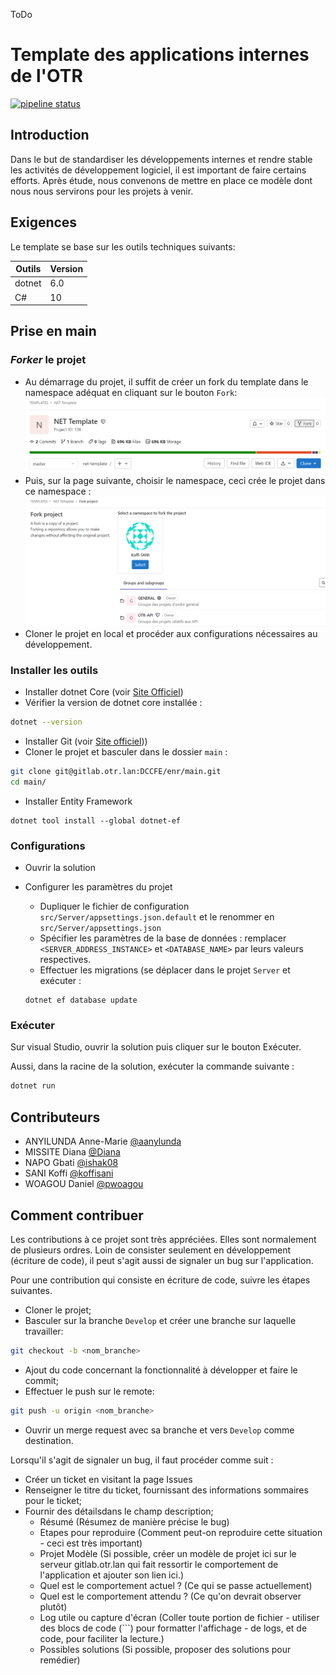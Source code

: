 ﻿ToDo

# Template des applications internes de l'OTR

[![pipeline status](https://gitlab.otr.lan/templates/net-template/badges/master/pipeline.svg)](https://gitlab.otr.lan/templates/net-template/-/commits/master)

## Introduction

Dans le but de standardiser les développements internes et rendre stable les activités de développement logiciel, il est important de faire certains efforts. 
Après étude, nous convenons de mettre en place ce modèle dont nous nous servirons pour les projets à venir.

## Exigences

Le template se base sur les outils techniques suivants:

| Outils      | Version |
|-------------|---------|
| dotnet      | 6.0     |
| C#          | 10      |

## Prise en main

### *Forker* le projet

- Au démarrage du projet, il suffit de créer un fork du template dans le namespace adéquat en cliquant sur le bouton `Fork`:
![img/fork-main.png](img/fork-main.png)
- Puis, sur la page suivante, choisir le namespace, ceci crée le projet dans ce namespace :
![img/fork-second-page.png](img/fork-second-page.png)
- Cloner le projet en local et procéder aux configurations nécessaires au développement.

### Installer les outils

- Installer dotnet Core (voir [Site Officiel](https://dotnet.microsoft.com/en-us/download))
- Vérifier la version de dotnet core installée :

```bash
dotnet --version
```

- Installer Git (voir [Site officiel](https://git-scm.com)))
- Cloner le projet et basculer dans le dossier `main` :

```bash
git clone git@gitlab.otr.lan:DCCFE/enr/main.git
cd main/
```


- Installer Entity Framework

```
dotnet tool install --global dotnet-ef
```

### Configurations
- Ouvrir la solution
- Configurer les paramètres du projet
  * Dupliquer le fichier de configuration `src/Server/appsettings.json.default` et le renommer
    en `src/Server/appsettings.json`
  * Spécifier les paramètres de la base de données : remplacer `<SERVER_ADDRESS_INSTANCE>` et `<DATABASE_NAME>` par
    leurs valeurs respectives.
  * Effectuer les migrations (se déplacer dans le projet `Server` et exécuter :


  ```
  dotnet ef database update
  ```

### Exécuter

Sur visual Studio, ouvrir la solution puis cliquer sur le bouton Exécuter.

Aussi, dans la racine de la solution, exécuter la commande suivante :

```bash
dotnet run
```

## Contributeurs

- ANYILUNDA Anne-Marie [@aanylunda](https://gitlab.otr.lan/aanyilunda)
- MISSITE Diana [@Diana](https://gitlab.otr.lan/Diana)
- NAPO Gbati [@ishak08](https://gitlab.otr.lan/ishak08)
- SANI Koffi [@koffisani](https://gitlab.otr.lan/koffisani)
- WOAGOU Daniel [@pwoagou](https://gitlab.otr.lan/pwoagou)

## Comment contribuer

Les contributions à ce projet sont très appréciées. Elles sont normalement de plusieurs ordres. Loin de consister
seulement en développement (écriture de code), il peut s'agit aussi de signaler un bug sur l'application.

Pour une contribution qui consiste en écriture de code, suivre les étapes suivantes.

- Cloner le projet;
- Basculer sur la branche `Develop` et créer une branche sur laquelle travailler:

```bash
git checkout -b <nom_branche>
```

- Ajout du code concernant la fonctionnalité à développer et faire le commit;
- Effectuer le push sur le remote:

```bash
git push -u origin <nom_branche>
```

- Ouvrir un merge request avec sa branche et vers `Develop` comme destination.

Lorsqu'il s'agit de signaler un bug, il faut procéder comme suit :

- Créer un ticket en visitant la page Issues
- Renseigner le titre du ticket, fournissant des informations sommaires pour le ticket;
- Fournir des détailsdans le champ description;
  * Résumé (Résumez de manière précise le bug)
  * Etapes pour reproduire (Comment peut-on reproduire cette situation - ceci est très important)
  * Projet Modèle (Si possible, créer un modèle de projet ici sur le serveur gitlab.otr.lan qui fait ressortir le
    comportement de l'application et ajouter son lien ici.)
  * Quel est le comportement actuel ? (Ce qui se passe actuellement)
  * Quel est le comportement attendu ? (Ce qu'on devrait observer plutôt)
  * Log utile ou capture d'écran (Coller toute portion de fichier - utiliser des blocs de code (```) pour formatter
    l'affichage - de logs, et de code, pour faciliter la lecture.)
  * Possibles solutions (Si possible, proposer des solutions pour remédier)